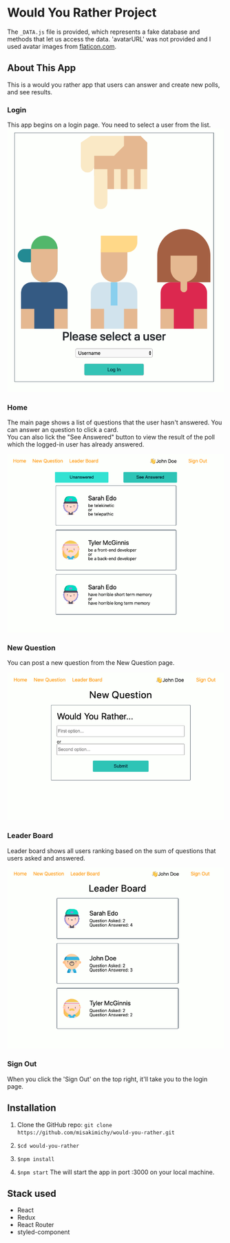 # Would You Rather Project

The `_DATA.js` file is provided, which represents a fake database and methods that let us access the data. 'avatarURL' was not provided and I used avatar images from [flaticon.com](https://www.flaticon.com/).

## About This App

This is a would you rather app that users can answer and create new polls, and see results.

### Login

This app begins on a login page. You need to select a user from the list.
![alt screenshot of the login page](image/screenshot.png)

### Home

The main page shows a list of questions that the user hasn't answered. You can answer an question to click a card.
\
You can also lick the "See Answered" button to view the result of the poll which the logged-in user has already answered.

![alt screenshot of Home](image/screenshot_home.png)

### New Question

You can post a new question from the New Question page.

![alt screenshot of Home](image/screenshot_new_question.png)

### Leader Board

Leader board shows all users ranking based on the sum of questions that users asked and answered.

![alt screenshot of Home](image/screenshot_leaderboard.png)

### Sign Out

When you click the 'Sign Out' on the top right, it'll take you to the login page.

## Installation

1. Clone the GitHub repo: `git clone https://github.com/misakimichy/would-you-rather.git`

2. `$cd would-you-rather`

3. `$npm install`

4. `$npm start`
   The will start the app in port :3000 on your local machine.

## Stack used
 - React
 - Redux
 - React Router
 - styled-component
